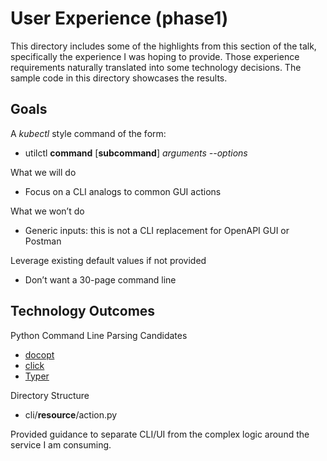 # User Experience (phase1)

This directory includes some of the highlights from this section of
the talk, specifically the experience I was hoping to provide. Those
experience requirements naturally translated into some technology
decisions.  The sample code in this directory showcases the results.

## Goals

A *kubectl* style command of the form:
- utilctl **command** [**subcommand**] *arguments --options*

What we will do
- Focus on a CLI analogs to common GUI actions

What we won’t do
- Generic inputs: this is not a CLI replacement for OpenAPI GUI or Postman

Leverage existing default values if not provided
- Don’t want a 30-page command line

## Technology Outcomes

Python Command Line Parsing Candidates
- [docopt](http://docopt.org)
- [click](https://click.palletsprojects.com/en/8.0.x/)
- [Typer](https://typer.tiangolo.com)

Directory Structure
- cli/**resource**/action.py

Provided guidance to separate CLI/UI from the complex logic around the
service I am consuming.
